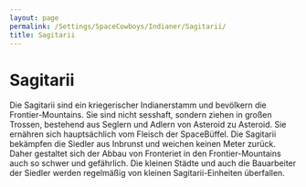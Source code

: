 ```yaml
---
layout: page
permalink: /Settings/SpaceCowboys/Indianer/Sagitarii/
title: Sagitarii
---
```


# Sagitarii

Die Sagitarii sind ein kriegerischer Indianerstamm und bevölkern die Frontier-Mountains. Sie sind nicht sesshaft, sondern ziehen in großen Trossen, bestehend aus Seglern und Adlern von Asteroid zu Asteroid. Sie ernähren sich hauptsächlich vom Fleisch der SpaceBüffel. Die Sagitarii bekämpfen die Siedler aus Inbrunst und weichen keinen Meter zurück. Daher gestaltet sich der Abbau von Fronteriet in den Frontier-Mountains auch so schwer und gefährlich. Die kleinen Städte und auch die Bauarbeiter der Siedler werden regelmäßig von kleinen Sagitarii-Einheiten überfallen.
